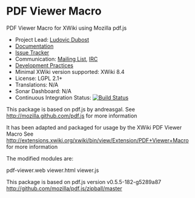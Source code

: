 # PDF Viewer Macro

PDF Viewer Macro for XWiki using Mozilla pdf.js

* Project Lead: [Ludovic Dubost](https://github.com/ldubost)
* [Documentation](https://store.xwiki.com/xwiki/bin/view/Extension/PDFViewerMacro)
* [Issue Tracker](https://github.com/xwikisas/macro-pdfviewer/issues)
* Communication: [Mailing List](http://dev.xwiki.org/xwiki/bin/view/Community/MailingLists>), [IRC]( http://dev.xwiki.org/xwiki/bin/view/Community/IRC)
* [Development Practices](http://dev.xwiki.org)
* Minimal XWiki version supported: XWiki 8.4
* License: LGPL 2.1+
* Translations: N/A
* Sonar Dashboard: N/A
* Continuous Integration Status: [![Build Status](http://ci.xwikisas.com/view/All/job/xwikisas/job/macro-pdfviewer/job/master/badge/icon)](http://ci.xwikisas.com/view/All/job/xwikisas/job/macro-pdfviewer/job/master/)

This package is based on pdf.js by andreasgal.
See http://mozilla.github.com/pdf.js for more information

It has been adapted and packaged for usage by the XWiki PDF Viewer Macro
See http://extensions.xwiki.org/xwiki/bin/view/Extension/PDF+Viewer+Macro for more information

The modified modules are:

pdf-viewer.web
  viewer.html
  viewer.js

This package is based on pdf.js version v0.5.5-182-g5289a87 
http://github.com/mozilla/pdf.js/zipball/master

